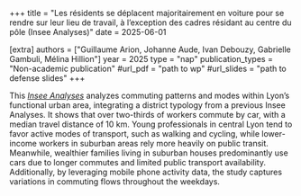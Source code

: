 +++
title = "Les résidents se déplacent majoritairement en voiture pour se rendre sur leur lieu de travail, à l’exception des cadres résidant au centre du pôle (Insee Analyses)"
date = 2025-06-01

[extra]
authors = ["Guillaume Arion, Johanne Aude, Ivan Debouzy, Gabrielle Gambuli, Mélina Hillion"]
year = 2025
type = "nap"
publication_types = "Non-academic publication"
#url_pdf = "path to wp"
#url_slides = "path to defense slides"
+++
 
This [*Insee Analyses*](https://www.insee.fr/fr/statistiques/8580905#onglet-2)  analyzes commuting patterns and modes within Lyon’s functional urban area, integrating a district typology from a previous Insee Analyses. It shows that over two-thirds of workers commute by car, with a median travel distance of 10 km. Young professionals in central Lyon tend to favor active modes of transport, such as walking and cycling, while lower-income workers in suburban areas rely more heavily on public transit. Meanwhile, wealthier families living in suburban houses predominantly use cars due to longer commutes and limited public transport availability. Additionally, by leveraging mobile phone activity data, the study captures variations in commuting flows throughout the weekdays.


